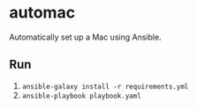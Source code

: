 # automac

Automatically set up a Mac using Ansible.

## Run

1. `ansible-galaxy install -r requirements.yml`
2. `ansible-playbook playbook.yaml`
